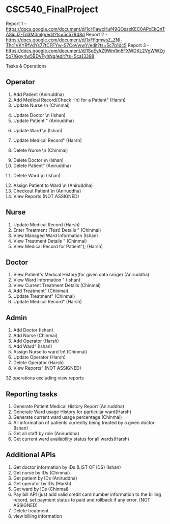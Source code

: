 # CSC540_FinalProject
Report 1 - https://docs.google.com/document/d/1cH1awcHuf49GOszxKEC0APxEkQnTASiuJZ-Td3M0mlg/edit?ts=5c57848d
Report 2 - https://docs.google.com/document/d/1xFFqmwsZ_ZNl-Thc1VKYRfVdYs77tCFFYw-S7CoVwwY/edit?ts=5c7b1dc5
Report 3 - https://docs.google.com/document/d/1SoEyAZ9Wm1m5FXWDKL2VgWWZg5o7IGgy4w5BDVFyhNg/edit?ts=5ca13398

Tasks & Operations

Operator
---
1. Add Patient (Aniruddha)
2. Add Medical Record(Check -In) for a Patient" (Harsh)
3. Update Nurse \n (Chinmai)
4) Update Doctor \n (Ishan)
5) Update Patient " (Aniruddha)
6. Update Ward \n  (Ishan)
7) Update Medical Record" (Harsh)
8. Delete Nurse \n (Chinmai)
9) Delete Doctor \n (Ishan)
10) Delete Patient" (Aniruddha)
11. Delete Ward \n (Ishan)
12) Assign Patient to Ward \n (Aniruddha)
13) Checkout Patient \n (Aniruddha)
14) View Reports (NOT ASSIGNED)

Nurse
---
1) Update Medical Record (Harsh)
2) Enter Treatment (Test) Details " (Chinmai)
3) View Managed Ward Information (Ishan)
4) View Treatment Details " (Chinmai)
5) View Medical Record for Patient"); (Harsh)

Doctor
---
1) View Patient's Medical History(for given data range) (Aniruddha)
2) View Ward Information " (Ishan)
3) View Current Treatment Details (Chinmai)
4) Add Treatment" (Chinmai)
5) Update Treatment" (Chinmai)
6) Update Medical Record" (Harsh)

Admin
---
1) Add Doctor (Ishan)
2) Add Nurse (Chinmai)
3) Add Operator (Harsh)
4) Add Ward" (Ishan)
5) Assign Nurse to ward \n\ (Chinmai)
6) Update Operator (Harsh)
7) Delete Operator (Harsh)
8) View Reports" (NOT ASSIGNED)

32 operations excluding view reports

Reporting tasks
---
1. Generate Patient Medical History Report (Aniruddha)
2. Generate Ward usage History for particular ward(Harsh)
3. Generate current ward usage percentage (Chinmai)
4. All information of patients currently being treated by a given doctor (Ishan)
5. Get all staff by role (Aniruddha)
6. Get current ward availability status for all wards(Harsh)

Additional APIs
---
1. Get doctor information by IDs (LIST OF IDS) (Ishan)
2. Get nurse by IDs (Chinmai)
3. Get patient by IDs (Aniruddha)
4. Get operator by IDs (Harsh)
5. Get ward by IDs (Chinmai)
6. Pay bill API (just add valid credit card number information to the billing record, set payment status to paid and rollback if any error. (NOT ASSIGNED)
7. Delete treatment
8. view billing information
